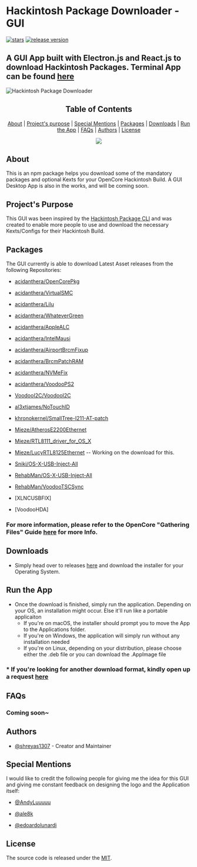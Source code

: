 
#  Hackintosh Package Downloader - GUI 
[![stars](https://img.shields.io/github/downloads/shreyas1307/hackintosh-pkg-electron/total?style=for-the-badge)](https://github.com/shreyas1307/hackintosh-pkg-electron/releases)
[![release version](https://img.shields.io/github/v/release/shreyas1307/hackintosh-pkg-electron?style=for-the-badge)](https://github.com/shreyas1307/hackintosh-pkg-electron/releases)

##  A GUI App built with Electron.js and React.js to download Hackintosh Packages. Terminal App can be found [here](https://github.com/shreyas1307/hackintosh-pkg-cli)

![Hackintosh Package Downloader](https://github.com/shreyas1307/hackintosh-pkg-electron/blob/master/logo.png?raw=true)

<p align="center"><h2 align="center">Table of Contents</h2></p>
<p align="center">
	<a href="#about">About</a> |
	<a href="#projects-purpose">Project's purpose</a> |
	<a href="#special-mentions">Special Mentions</a> |
	<a href="#packages">Packages</a> |
	<a href="#downloads">Downloads</a> |
	<a href="#run-the-app">Run the App</a> |
	<a href="#faqs">FAQs</a> |
	<a href="#authors">Authors</a> |
	<a href="#license">License</a>
</p>

<p align="center">
	<img src="https://github.com/shreyas1307/hackintosh-pkg-electron/blob/master/%5BGUI%5D%20Hackintosh%20Package%20Downloader%20x800.gif?raw=true" />
</p>


## About

This is an npm package helps you download some of the mandatory packages and optional Kexts for your OpenCore Hackintosh Build. A GUI Desktop App is also in the works, and will be coming soon.
  

## Project's Purpose

This GUI was been inspired by the [Hackintosh Package CLI](https://github.com/shreyas1307/hackintosh-pkg-cli) and was created to enable more people to use and download the necessary Kexts/Configs for their Hackintosh Build.  

## Packages

The GUI currently is able to download Latest Asset releases from the following Repositories:

- [acidanthera/OpenCorePkg](https://www.github.com/acidanthera/OpenCorePkg)

- [acidanthera/VirtualSMC](https://www.github.com/acidanthera/VirtualSMC)

- [acidanthera/Lilu](https://www.github.com/acidanthera/Lilu)

- [acidanthera/WhateverGreen](https://www.github.com/acidanthera/WhateverGreen)

- [acidanthera/AppleALC](https://www.github.com/acidanthera/AppleALC)

- [acidanthera/IntelMausi](https://www.github.com/acidanthera/IntelMausi)

- [acidanthera/AirportBrcmFixup](https://www.github.com/acidanthera/AirportBrcmFixup)

- [acidanthera/BrcmPatchRAM](https://www.github.com/acidanthera/BrcmPatchRAM)

- [acidanthera/NVMeFix](https://www.github.com/acidanthera/NVMeFix)

- [acidanthera/VoodooPS2](https://www.github.com/acidanthera/VoodooPS2)

- [VoodooI2C/VoodooI2C](https://www.github.com/VoodooI2C/VoodooI2C)

- [al3xtjames/NoTouchID](https://www.github.com/al3xtjames/NoTouchID)

- [khronokernel/SmallTree-I211-AT-patch](https://www.github.com/khronokernel/SmallTree-I211-AT-patch)

- [Mieze/AtherosE2200Ethernet](https://www.github.com/Mieze/AtherosE2200Ethernet)

- [Mieze/RTL8111_driver_for_OS_X](https://www.github.com/Mieze/RTL8111_driver_for_OS_X)

- [Mieze/LucyRTL8125Ethernet](https://www.github.com/Mieze/LucyRTL8125Ethernet) -- Working on the download for this.

- [Sniki/OS-X-USB-Inject-All](https://www.github.com/Sniki/OS-X-USB-Inject-All)

- [RehabMan/OS-X-USB-Inject-All](https://www.github.com/RehabMan/OS-X-USB-Inject-All)

- [RehabMan/VoodooTSCSync](https://www.github.com/RehabMan/VoodooTSCSync)

- [XLNCUSBFIX]

- [VoodooHDA]

### For more information, please refer to the OpenCore "Gathering Files" Guide [here](https://dortania.github.io/OpenCore-Desktop-Guide/ktext.html) for more Info.

## Downloads
  * Simply head over to releases [here]([https://github.com/shreyas1307/hackintosh-pkg-electron/releases](https://github.com/shreyas1307/hackintosh-pkg-electron/releases)) and download the installer for your Operating System.

## Run the App
  * Once the download is finished, simply run the application. Depending on your OS, an installation might occur. Else it'll run like a portable applicaiton
	  * If you're on macOS, the installer should prompt you to move the App to the Applications folder.
	  * If you're on Windows, the application will simply run without any installation needed
	  * If you're on Linux, depending on your distribution, please choose either the .deb file or you can download the .AppImage file


### * If you're looking for another download format, kindly open up a request [here](https://github.com/shreyas1307/hackintosh-pkg-electron/issues)

## FAQs
### Coming soon~

## Authors

- [@shreyas1307](https://github.com/shreyas1307) - Creator and Maintainer

## Special Mentions 

I would like to credit the following people for giving me the idea for this GUI and giving me constant feedback on designing the logo and the Application itself:

- [@AndyLuuuuu](https://github.com/AndyLuuuuu)

- [@ale8k](https://github.com/ale8k)

- [@edoardolunardi](https://github.com/edoardolunardi)
 

## License

The source code is released under the [MIT](https://github.com/shreyas1307/hackintosh-pkg-electron/blob/master/LICENSE).
